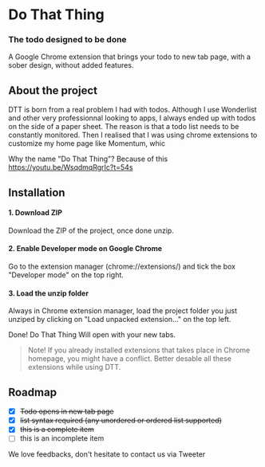 # Do That Thing

### The todo designed to be done

A Google Chrome extension that brings your todo to new tab page, with a sober design, without added features.


## About the project

DTT is born from a real problem I had with todos. Although I use Wonderlist and other very professionnal looking to apps, I always ended up with todos on the side of a paper sheet. The reason is that a todo list needs to be constantly monitored. Then I realised that I was using chrome extensions to customize my home page like Momentum, whic

Why the name "Do That Thing"? Because of this https://youtu.be/WsqdmqRgrIc?t=54s


## Installation

#### 1. Download ZIP
Download the ZIP of the project, once done unzip.

#### 2. Enable Developer mode on Google Chrome
Go to the extension manager (chrome://extensions/) and tick the box "Developer mode" on the top right.

#### 3. Load the unzip folder
Always in Chrome extension manager, load the project folder you just unziped by clicking on "Load unpacked extension..." on the top left.

Done! Do That Thing Will open with your new tabs.

>Note! If you already installed extensions that takes place in Chrome homepage, you might have a conflict. Better desable all these extensions while using DTT.

## Roadmap

- [x] ~~Todo opens in new tab page~~
- [x] ~~list syntax required (any unordered or ordered list supported)~~
- [x] ~~this is a complete item~~
- [ ] this is an incomplete item

We love feedbacks, don't hesitate to contact us via Tweeter 